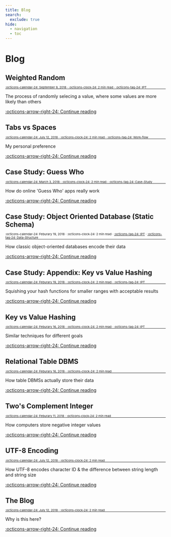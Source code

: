 ```yaml
---
title: Blog
search:
  exclude: true
hide:
  - navigation
  - toc
---
```


<style>
	aside {
    display: block;
    margin: -5px 0px -15px 0px;
    font-size: .6rem;
  }
</style>

# Blog



## Weighted Random

<aside markdown>
:octicons-calendar-24: September 9, 2018 ·
:octicons-clock-24: 2 min read ·
<a href="/tags/#ipt">:octicons-tag-24: IPT</a>
</aside>

---

The process of randomly selecing a value, where some values are more likely than others

  [:octicons-arrow-right-24: Continue reading](11.md)


## Tabs vs Spaces

<aside markdown>
:octicons-calendar-24: July 12, 2018 ·
:octicons-clock-24: 2 min read ·
<a href="/tags/#work-flow">:octicons-tag-24: Work-flow</a>
</aside>

---

My personal preference

  [:octicons-arrow-right-24: Continue reading](10.md)


## Case Study: Guess Who

<aside markdown>
:octicons-calendar-24: March 3, 2018 ·
:octicons-clock-24: 2 min read ·
<a href="/tags/#case-study">:octicons-tag-24: Case-Study</a>
</aside>

---

How do online 'Guess Who' apps really work

  [:octicons-arrow-right-24: Continue reading](7.md)


## Case Study: Object Oriented Database (Static Schema)

<aside markdown>
:octicons-calendar-24: Feburary 19, 2018 ·
:octicons-clock-24: 2 min read ·
<a href="/tags/#ipt">:octicons-tag-24: IPT</a> ·
<a href="/tags/#data-structure">:octicons-tag-24: Data-Structure</a>
</aside>

---

How classic object-oriented databases encode their data

  [:octicons-arrow-right-24: Continue reading](6.md)


## Case Study: Appendix: Key vs Value Hashing

<aside markdown>
:octicons-calendar-24: Feburary 19, 2018 ·
:octicons-clock-24: 2 min read ·
<a href="/tags/#ipt">:octicons-tag-24: IPT</a>
</aside>

---

Squishing your hash functions for smaller ranges with acceptable results

  [:octicons-arrow-right-24: Continue reading](5.md)


## Key vs Value Hashing

<aside markdown>
:octicons-calendar-24: Feburary 16, 2018 ·
:octicons-clock-24: 2 min read ·
<a href="/tags/#ipt">:octicons-tag-24: IPT</a>
</aside>

---

Similar techniques for different goals

  [:octicons-arrow-right-24: Continue reading](4.md)


## Relational Table DBMS

<aside markdown>
:octicons-calendar-24: Feburary 16, 2018 ·
:octicons-clock-24: 2 min read
</aside>

---

How table DBMSs actually store their data

  [:octicons-arrow-right-24: Continue reading](3.md)


## Two's Complement Integer

<aside markdown>
:octicons-calendar-24: Feburary 11, 2018 ·
:octicons-clock-24: 2 min read
</aside>

---

How computers store negative integer values

  [:octicons-arrow-right-24: Continue reading](2.md)


## UTF-8 Encoding

<aside markdown>
:octicons-calendar-24: July 12, 2018 ·
:octicons-clock-24: 2 min read
</aside>

---

How UTF-8 encodes character ID & the difference between string length and string size

  [:octicons-arrow-right-24: Continue reading](1.md)


## The Blog

<aside markdown>
:octicons-calendar-24: July 12, 2018 ·
:octicons-clock-24: 2 min read
</aside>

---

Why is this here?

  [:octicons-arrow-right-24: Continue reading](0.md)